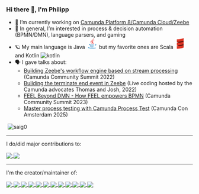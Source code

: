 ### Hi there 👋, I'm Philipp

<!--
**saig0/saig0** is a ✨ _special_ ✨ repository because its `README.md` (this file) appears on your GitHub profile.

Here are some ideas to get you started:

- 🔭 I’m currently working on ...
- 🌱 I’m currently learning ...
- 👯 I’m looking to collaborate on ...
- 🤔 I’m looking for help with ...
- 💬 Ask me about ...
- 📫 How to reach me: ...
- 😄 Pronouns: ...
- ⚡ Fun fact: ...
-->

- 🔭 I’m currently working on [Camunda Platform 8/Camunda Cloud/Zeebe](https://github.com/camunda/zeebe) 
- 🚀 In general, I’m interested in process & decision automation (BPMN/DMN), language parsers, and gaming
- 🪐 My main language is Java <img src="https://raw.githubusercontent.com/devicons/devicon/master/icons/java/java-original.svg" alt="java" width="30" height="30"/> but my favorite ones are Scala <img src="https://raw.githubusercontent.com/devicons/devicon/master/icons/scala/scala-original.svg" alt="scala" width="30" height="30"/> and Kotlin <img src="https://www.vectorlogo.zone/logos/kotlinlang/kotlinlang-icon.svg" alt="kotlin" width="30" height="30"/> 
- 🗣 I gave talks about:
  - [Building Zeebe's workflow engine based on stream processing](https://page.camunda.com/ccs2022-usingzeebeasprocessengine) (Camunda Community Summit 2022) 
  - [Building the terminate end event in Zeebe](https://www.youtube.com/watch?v=K_RMEzxJwyk) (Live coding hosted by the Camunda advocates Thomas and Josh, 2022)
  - [FEEL Beyond DMN - How FEEL empowers BPMN](https://page.camunda.com/camunda-community-summit-2023-feel-beyond-dmn) (Camunda Community Summit 2023)
  - [Master process testing with Camunda Process Test](https://www.camundacon.com/event-session/camundacon-amsterdam-2025/master-process-testing-with-camunda-process-test/?on_demand=true) (Camunda Con Amsterdam 2025)

<p>&nbsp;<img align="center" src="https://github-readme-stats.vercel.app/api?username=saig0&show_icons=true&locale=en" alt="saig0" /></p>

---

I do/did major contributions to:

<a href="https://github.com/camunda/camunda-bpm-platform">
  <img align="center" src="https://github-readme-stats.vercel.app/api/pin/?username=camunda&repo=camunda-bpm-platform" />
</a>

<a href="https://github.com/camunda-cloud/zeebe">
  <img align="center" src="https://github-readme-stats.vercel.app/api/pin/?username=camunda-cloud&repo=zeebe" />
</a>

---

I'm the creator/maintainer of:

<a href="https://github.com/camunda/feel-scala">
  <img align="center" src="https://github-readme-stats.vercel.app/api/pin/?username=camunda&repo=feel-scala" />
</a>

<a href="https://github.com/camunda-community-hub/dmn-scala">
  <img align="center" src="https://github-readme-stats.vercel.app/api/pin/?username=camunda-community-hub&repo=dmn-scala" />
</a>

<a href="https://github.com/camunda-community-hub/zeebe-simple-monitor">
  <img align="center" src="https://github-readme-stats.vercel.app/api/pin/?username=camunda-community-hub&repo=zeebe-simple-monitor" />
</a>

<a href="https://github.com/camunda-community-hub/zeeqs">
  <img align="center" src="https://github-readme-stats.vercel.app/api/pin/?username=camunda-community-hub&repo=zeeqs" />
</a>

<a href="https://github.com/camunda-community-hub/zeebe-simple-tasklist">
  <img align="center" src="https://github-readme-stats.vercel.app/api/pin/?username=camunda-community-hub&repo=zeebe-simple-tasklist" />
</a>

<a href="https://github.com/camunda-community-hub/zeebe-hazelcast-exporter">
  <img align="center" src="https://github-readme-stats.vercel.app/api/pin/?username=camunda-community-hub&repo=zeebe-hazelcast-exporter" />
</a>

<a href="https://github.com/camunda-community-hub/bpmn-spec">
  <img align="center" src="https://github-readme-stats.vercel.app/api/pin/?username=camunda-community-hub&repo=bpmn-spec" />
</a>

<a href="https://github.com/camunda-community-hub/zeebe-http-worker">
  <img align="center" src="https://github-readme-stats.vercel.app/api/pin/?username=camunda-community-hub&repo=zeebe-http-worker" />
</a>

<a href="https://github.com/camunda-community-hub/zeebe-script-worker">
  <img align="center" src="https://github-readme-stats.vercel.app/api/pin/?username=camunda-community-hub&repo=zeebe-script-worker" />
</a>

<a href="https://github.com/camunda-community-hub/zeebe-dmn-worker">
  <img align="center" src="https://github-readme-stats.vercel.app/api/pin/?username=camunda-community-hub&repo=zeebe-dmn-worker" />
</a>

<a href="https://github.com/camunda-community-hub/eze">
  <img align="center" src="https://github-readme-stats.vercel.app/api/pin/?username=camunda-community-hub&repo=eze" />
</a>

<a href="https://github.com/camunda-community-hub/zeebe-play">
  <img align="center" src="https://github-readme-stats.vercel.app/api/pin/?username=camunda-community-hub&repo=zeebe-play" />
</a>


